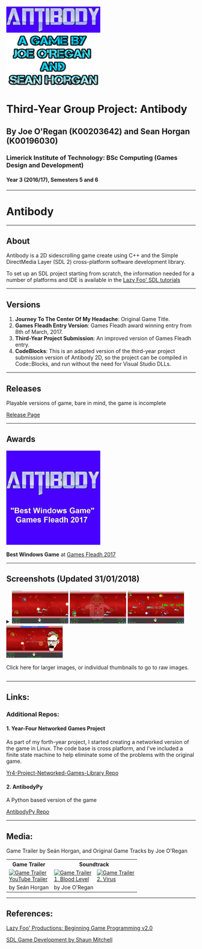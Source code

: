 <link href="styles.css" rel="stylesheet"></link>

<img src="https://raw.githubusercontent.com/joeaoregan/LIT-Yr3-Project-Antibody/master/Screenshots/Antibody1Logo.jpg" width=250 alt="Antibody Game Logo" title="Antibody Game Logo"/> \
<img src="https://raw.githubusercontent.com/joeaoregan/LIT-Yr3-Project-Antibody/master/Screenshots/Antibody2Credits.jpg" width=250 alt="Antibody Game Creators" title="Antibody Game Creators"/>

# Third-Year Group Project: Antibody

## By Joe O'Regan (K00203642) and Sean Horgan (K00196030)

### Limerick Institute of Technology: BSc Computing (Games Design and Development)

#### Year 3 (2016/17), Semesters 5 and 6

---

# Antibody

---

## About

Antibody is a 2D sidescrolling game create using C++ and the Simple DirectMedia Layer (SDL 2) cross-platform software development library.

To set up an SDL project starting from scratch, the information needed for a number of platforms and IDE is available in the [Lazy Foo' SDL tutorials](http://lazyfoo.net/tutorials/SDL/)

---

## Versions

1. **Journey To The Center Of My Headache**: Original Game Title.
2. **Games Fleadh Entry Version**: Games Fleadh award winning entry from 8th of March, 2017.
3. **Third-Year Project Submission**: An improved version of Games Fleadh entry.
4. **CodeBlocks**: This is an adapted version of the third-year project submission version of Antibody 2D, so the project can be compiled in Code::Blocks, and run without the need for Visual Studio DLLs.

---

## Releases

Playable versions of game, bare in mind, the game is incomplete

[Release Page](https://github.com/joeaoregan/LIT-Yr3-Project-Antibody/releases)

---

## Awards

<img src="https://raw.githubusercontent.com/joeaoregan/LIT-Yr3-Project-Antibody/master/Screenshots/BestWindowsGame.jpg" width=250 alt="Antibody 2D: Best Windows Game" title="Antibody 2D: Best Windows Game"/>

**Best Windows Game** at [Games Fleadh 2017](http://gamesfleadh.ie/results/)

---

## Screenshots (Updated 31/01/2018)

<details closed>
<summary>
<img src="https://raw.githubusercontent.com/joeaoregan/LIT-Yr3-Project-Antibody/master/Screenshots/Antibody3Multiplayer.jpg" title="Antibody 2D: Multiplayer" width="150"/> 
<img src="https://raw.githubusercontent.com/joeaoregan/LIT-Yr3-Project-Antibody/master/Screenshots/Antibody6Map.jpg" title="Antibody: Map" width="150"/> 
<img src="https://raw.githubusercontent.com/joeaoregan/LIT-Yr3-Project-Antibody/master/Screenshots/Antibody7InfoMessages.jpg" title="Antibody 2D: Information Messages" width="150"/> 
<img src="https://raw.githubusercontent.com/joeaoregan/LIT-Yr3-Project-Antibody/master/Screenshots/Antibody8Boss.jpg" title="Antibody 2D: Power Ups" width="150"/> 
<p>Click here for larger images, or individual thumbnails to go to raw images.</p>
</summary>

![Antibody 2D: Multiplayer](https://raw.githubusercontent.com/joeaoregan/LIT-Yr3-Project-Antibody/master/Screenshots/Antibody3Multiplayer.jpg "Antibody 2D: Multiplayer")

###### Antibody 2D: 2 Player Local Multiplayer

---

![Antibody 2D: Menu](https://raw.githubusercontent.com/joeaoregan/LIT-Yr3-Project-Antibody/master/Screenshots/Antibody4Menu.jpg "Antibody 2D: Menu")

###### Antibody 2D: Menu System

---

![Antibody 2D: Settings Menu](https://raw.githubusercontent.com/joeaoregan/LIT-Yr3-Project-Antibody/master/Screenshots/Antibody5Settings.jpg "Antibody 2D: Settings Menu")

###### Antibody 2D: Settings Menu

---

![Antibody 2D: Map](https://raw.githubusercontent.com/joeaoregan/LIT-Yr3-Project-Antibody/master/Screenshots/Antibody6Map.jpg "Antibody: Map")

###### Antibody 2D: Map

---

![Antibody 2D: Information Messages](https://raw.githubusercontent.com/joeaoregan/LIT-Yr3-Project-Antibody/master/Screenshots/Antibody7InfoMessages.jpg "Antibody 2D: Information Messages")

###### Antibody 2D: Virus Enemies, Information Messages, and Power Ups

---

![Antibody 2D: End Of Level Boss](https://raw.githubusercontent.com/joeaoregan/LIT-Yr3-Project-Antibody/master/Screenshots/Antibody8Boss.jpg "Antibody 2D: End Of Level Boss")

###### Antibody 2D: End Of Level Boss

---

![Antibody 2D: Power Ups](https://raw.githubusercontent.com/joeaoregan/LIT-Yr3-Project-Antibody/master/Screenshots/Antibody9PowerUps.jpg "Antibody 2D: Power Ups")

###### Antibody 2D: Power Ups for time, health, lasers, lives, rockets

![Split Screen Race Mode](https://raw.githubusercontent.com/joeaoregan/LIT-Yr3-Project-Antibody/master/Split-Screen%20Race%20Mode/Art/racing.png "Split Screen Race Mode")

###### Antibody 2D: Power Ups for time, health, lasers, lives, rockets

</details>

---

## Links:

### Additional Repos:

#### 1. Year-Four Networked Games Project

As part of my forth-year project, I started creating a networked version of the game in Linux. The code base is cross platform, and I've included a finite state machine to help eliminate some of the problems with the original game.

[Yr4-Project-Networked-Games-Library Repo](https://github.com/joeaoregan/Yr4-Project-Networked-Games-Library)

#### 2. AntibodyPy

A Python based version of the game

[AntibodyPy Repo](https://github.com/joeaoregan/AntibodyPy)

---

## Media:

Game Trailer by Seán Horgan, and Original Game Tracks by Joe O'Regan

<table>
<tr>
    <th>Game Trailer</th><th colspan=2>Soundtrack</th>
</tr>
<tr>
    <td><a href="https://youtu.be/HQiAlmhXLqA"><img src="https://i.ytimg.com/vi/HQiAlmhXLqA/1.jpg" title="Game Trailer"/><br/>YouTube Trailer</a></td>
    <td><a href="https://youtu.be/ibIjSwFLAGo"><img src="https://i.ytimg.com/vi/ibIjSwFLAGo/1.jpg" title="Game Trailer"/><br />1. Blood Level</a></td>
    <td><a href="https://youtu.be/sHVVEVyt4xQ"><img src="https://i.ytimg.com/vi/sHVVEVyt4xQ/1.jpg" title="Game Trailer"/><br />2. Virus</a></td>
</tr>
<tr>
    <td>by Seán Horgan</td>
    <td colspan=2>by Joe O'Regan</td>
</tr>
</table>

---

## References:

[Lazy Foo' Productions: Beginning Game Programming v2.0](http://lazyfoo.net/tutorials/SDL/)

[SDL Game Development by Shaun Mitchell](https://www.packtpub.com/game-development/sdl-game-development)
